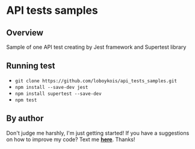 # API tests samples

## Overview

Sample of one API test creating by Jest framework and Supertest library

## Running test

- `git clone https://github.com/loboykois/api_tests_samples.git`
- `npm install --save-dev jest`
- `npm install supertest --save-dev`
- `npm test`

## By author

Don't judge me harshly, I'm just getting started! If you have a suggestions on how to improve my code? Text me **[here](https://www.linkedin.com/in/ilia-loboiko-0b25ba239/)**. Thanks!

